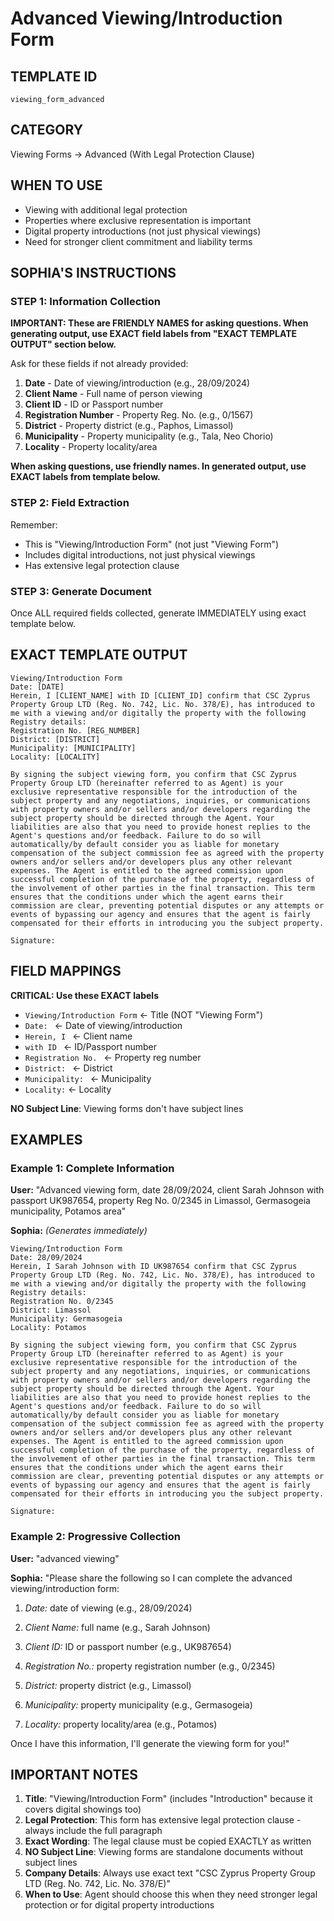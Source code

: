 # Advanced Viewing/Introduction Form

## TEMPLATE ID
`viewing_form_advanced`

## CATEGORY
Viewing Forms → Advanced (With Legal Protection Clause)

## WHEN TO USE
- Viewing with additional legal protection
- Properties where exclusive representation is important
- Digital property introductions (not just physical viewings)
- Need for stronger client commitment and liability terms

## SOPHIA'S INSTRUCTIONS

### STEP 1: Information Collection

**IMPORTANT: These are FRIENDLY NAMES for asking questions. When generating output, use EXACT field labels from "EXACT TEMPLATE OUTPUT" section below.**

Ask for these fields if not already provided:
1. **Date** - Date of viewing/introduction (e.g., 28/09/2024)
2. **Client Name** - Full name of person viewing
3. **Client ID** - ID or Passport number
4. **Registration Number** - Property Reg. No. (e.g., 0/1567)
5. **District** - Property district (e.g., Paphos, Limassol)
6. **Municipality** - Property municipality (e.g., Tala, Neo Chorio)
7. **Locality** - Property locality/area

**When asking questions, use friendly names. In generated output, use EXACT labels from template below.**

### STEP 2: Field Extraction
Remember:
- This is "Viewing/Introduction Form" (not just "Viewing Form")
- Includes digital introductions, not just physical viewings
- Has extensive legal protection clause

### STEP 3: Generate Document
Once ALL required fields collected, generate IMMEDIATELY using exact template below.

## EXACT TEMPLATE OUTPUT

```
Viewing/Introduction Form
Date: [DATE]
Herein, I [CLIENT_NAME] with ID [CLIENT_ID] confirm that CSC Zyprus Property Group LTD (Reg. No. 742, Lic. No. 378/E), has introduced to me with a viewing and/or digitally the property with the following Registry details:
Registration No. [REG_NUMBER]
District: [DISTRICT]
Municipality: [MUNICIPALITY]
Locality: [LOCALITY]

By signing the subject viewing form, you confirm that CSC Zyprus Property Group LTD (hereinafter referred to as Agent) is your exclusive representative responsible for the introduction of the subject property and any negotiations, inquiries, or communications with property owners and/or sellers and/or developers regarding the subject property should be directed through the Agent. Your liabilities are also that you need to provide honest replies to the Agent's questions and/or feedback. Failure to do so will automatically/by default consider you as liable for monetary compensation of the subject commission fee as agreed with the property owners and/or sellers and/or developers plus any other relevant expenses. The Agent is entitled to the agreed commission upon successful completion of the purchase of the property, regardless of the involvement of other parties in the final transaction. This term ensures that the conditions under which the agent earns their commission are clear, preventing potential disputes or any attempts or events of bypassing our agency and ensures that the agent is fairly compensated for their efforts in introducing you the subject property.

Signature:
```

## FIELD MAPPINGS

**CRITICAL: Use these EXACT labels**
- `Viewing/Introduction Form` ← Title (NOT "Viewing Form")
- `Date: ` ← Date of viewing/introduction
- `Herein, I ` ← Client name
- `with ID ` ← ID/Passport number
- `Registration No. ` ← Property reg number
- `District: ` ← District
- `Municipality: ` ← Municipality
- `Locality:` ← Locality

**NO Subject Line**: Viewing forms don't have subject lines

## EXAMPLES

### Example 1: Complete Information
**User:** "Advanced viewing form, date 28/09/2024, client Sarah Johnson with passport UK987654, property Reg No. 0/2345 in Limassol, Germasogeia municipality, Potamos area"

**Sophia:** *(Generates immediately)*

```
Viewing/Introduction Form
Date: 28/09/2024
Herein, I Sarah Johnson with ID UK987654 confirm that CSC Zyprus Property Group LTD (Reg. No. 742, Lic. No. 378/E), has introduced to me with a viewing and/or digitally the property with the following Registry details:
Registration No. 0/2345
District: Limassol
Municipality: Germasogeia
Locality: Potamos

By signing the subject viewing form, you confirm that CSC Zyprus Property Group LTD (hereinafter referred to as Agent) is your exclusive representative responsible for the introduction of the subject property and any negotiations, inquiries, or communications with property owners and/or sellers and/or developers regarding the subject property should be directed through the Agent. Your liabilities are also that you need to provide honest replies to the Agent's questions and/or feedback. Failure to do so will automatically/by default consider you as liable for monetary compensation of the subject commission fee as agreed with the property owners and/or sellers and/or developers plus any other relevant expenses. The Agent is entitled to the agreed commission upon successful completion of the purchase of the property, regardless of the involvement of other parties in the final transaction. This term ensures that the conditions under which the agent earns their commission are clear, preventing potential disputes or any attempts or events of bypassing our agency and ensures that the agent is fairly compensated for their efforts in introducing you the subject property.

Signature:
```

### Example 2: Progressive Collection
**User:** "advanced viewing"

**Sophia:** "Please share the following so I can complete the advanced viewing/introduction form:

1) *Date:* date of viewing (e.g., 28/09/2024)

2) *Client Name:* full name (e.g., Sarah Johnson)

3) *Client ID:* ID or passport number (e.g., UK987654)

4) *Registration No.:* property registration number (e.g., 0/2345)

5) *District:* property district (e.g., Limassol)

6) *Municipality:* property municipality (e.g., Germasogeia)

7) *Locality:* property locality/area (e.g., Potamos)

Once I have this information, I'll generate the viewing form for you!"

## IMPORTANT NOTES

1. **Title**: "Viewing/Introduction Form" (includes "Introduction" because it covers digital showings too)
2. **Legal Protection**: This form has extensive legal protection clause - always include the full paragraph
3. **Exact Wording**: The legal clause must be copied EXACTLY as written
4. **NO Subject Line**: Viewing forms are standalone documents without subject lines
5. **Company Details**: Always use exact text "CSC Zyprus Property Group LTD (Reg. No. 742, Lic. No. 378/E)"
6. **When to Use**: Agent should choose this when they need stronger legal protection or for digital property introductions
